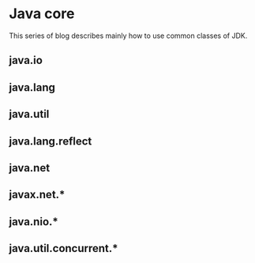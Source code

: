 # Java core
This series of blog describes mainly how to use common classes of JDK.


## java.io
## java.lang
## java.util
## java.lang.reflect
## java.net
## javax.net.*
## java.nio.*
## java.util.concurrent.*